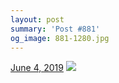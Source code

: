 ```yaml
---
layout: post
summary: 'Post #881'
og_image: 881-1280.jpg
---
```


<p>
  <time>
    <a href="/881">June 4, 2019</a>
  </time>
  <a href="/881">
    <img src="{{ site.assets_url }}/881-640.jpg" srcset="{{ site.assets_url }}/881-320.jpg 320w, {{ site.assets_url }}/881-640.jpg 640w, {{ site.assets_url }}/881-960.jpg 960w, {{ site.assets_url }}/881-1280.jpg 1280w" sizes="(min-width: 700px) 50vw, calc(100vw - 2rem)" />
  </a>
</p>
